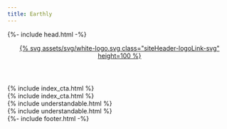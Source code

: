 ```yaml
---
title: Earthly
---
```

<html>

  {%- include head.html -%}

  <body class="body body--{{ page.layout }}">
    <div class="modal-background"></div>
    <div class="color1">
    <header class="siteHeader2">
      <div class="siteHeader-logoAndMenuButton">
        <a class="siteHeader-logoLink" href="{{site.landingurl}}/">
          {% svg assets/svg/white-logo.svg class="siteHeader-logoLink-svg" height=100 %}
        </a>
      </div>
    </header>
    </div>
    <main aria-label="Content">
      <div class="color2">
      <div class="wrapper">
        {% include index_cta.html %}
      </div>
      </div>
      <div class="color1">
      <div class="wrapper">
        {% include index_cta.html %}
      </div>
      </div>
      <div class="color2">
      <div class="wrapper">
      {% include understandable.html %}
      </div>
      </div>
      <div class="color1">
      <div class="wrapper">
      {% include understandable.html %}
      </div>
      </div>
    </main>
    {%- include footer.html -%}
  </body>
</html>